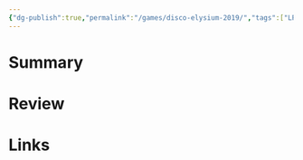 ```yaml
---
{"dg-publish":true,"permalink":"/games/disco-elysium-2019/","tags":["LP"],"created":"2023-12-08","updated":"2024-02-14"}
---
```



# Summary

# Review

# Links
